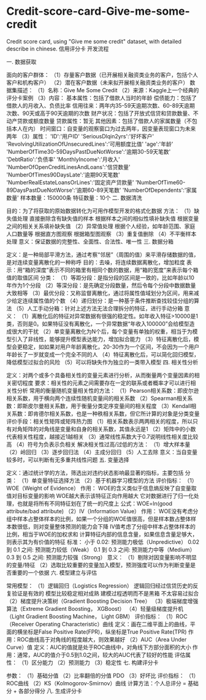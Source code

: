 # Credit-score-card-Give-me-some-credit
Credit score card, using "Give me some credit" dataset, with detailed describe in chinese.
信用评分卡 开发流程

一. 数据获取

面向的客户群体： （1）存量客户数据（已开展相关融资类业务的客户，包括个人客户和机构客户） （2）潜在客户数据（未来拟开展相关融资类业务的客户）
数据集描述： （1）名称：Give Me Some Credit （2）来源：Kaggle上一个经典的评分卡案例 （3）内容： 基本属性：包括了借款人当时的年龄 偿债能力：包括了借款人的月收入、负债比率 信用往来：两年内35-59天逾期次数、60-89天逾期次数、90天或高于90天逾期的次数 财产状况：包括了开放式信贷和贷款数量、不动产贷款或额度数量 贷款属性：暂无 其他因素：包括了借款人的家属数量（不包括本人在内） 时间窗口：自变量的观察窗口为过去两年，因变量表现窗口为未来两年 （3）属性： 'ID':'用户ID' 'SeriousDlqin2yrs':'好坏客户' 'RevolvingUtilizationOfUnsecuredLines':'可用额度比值' 'age':'年龄' 'NumberOfTime30-59DaysPastDueNotWorse':'逾期30-59天笔数' 'DebtRatio':'负债率' 'MonthlyIncome':'月收入' 'NumberOfOpenCreditLinesAndLoans':'信贷数量' 'NumberOfTimes90DaysLate':'逾期90天笔数' 'NumberRealEstateLoansOrLines':'固定资产贷款量' 'NumberOfTime60-89DaysPastDueNotWorse':'逾期60-89天笔数' 'NumberOfDependents':'家属数量'
样本数量：150000条
特征数量：10个
二. 数据清洗

目的：为了将获取的原始数据转化为可用作模型开发的格式化数据
方法： （1）缺失值处理 直接删除含有缺失值的样本 根据样本之间的相似性填补缺失值 根据变量之间的相关关系填补缺失值 （2）异常值处理 根据个人经验，如年龄范围、家庭人口数量等 根据直方图观察 根据箱型图观察 （3）重复值删除 （4）不平衡样本处理
意义：保证数据的完整性、全面性、合法性、唯一性
三. 数据分箱

定义：是一种局部平滑方法，通过考察“邻居”（周围的值）来平滑存储数据的值，是对连续变量离散化的一种称呼
目的：去噪，将连续数据离散化，增加粒度
表示：用“箱的深度”表示不同的箱里有相同个数的数据，用“箱的宽度”来表示每个箱值的取值区间
分类： （1）等距分段：是指分段的区间是一致的，比如年龄以10年作为1个分段 （2）等深分段：是先确定分段数量，然后令每个分段中数据数量大致相等 （3）最优分段：又称监督离散化，通过将属性值域划分为区间，用来减少给定连续属性值的个数 （4）递归划分：是一种基于条件推断查找较佳分组的算法 （5）人工手动分箱：针对上述方法无法合理拆分的特征，进行手动分箱
意义： （1）离散化后的特征对异常数据有很强的稳定性。如年收入特征>10000是1类，否则是0。如果特征没有离散化，一个异常数据“年收入100000”会给模型造成很大的干扰 （2）单变量离散化为N个后，每个变量有单独的权重，相当于为模型引入了非线性，能够提升模型表达能力，增加拟合能力 （3）特征离散化后，模型会更稳定，如如果对用户年龄离散化，20-30作为一个区间，不会因为一个用户年龄长了一岁就变成一个完全不同的人 （4）特征离散化后，可以简化回归模型，降低模型过拟合的风险 （5）可以将缺失作为独立的一类带入模型
四. 相关性分析

定义：对两个或多个具备相关性的变量元素进行分析，从而衡量两个变量因素的相关密切程度
要求：相关性的元素之间需要存在一定的联系或者概率才可以进行相关性分析
常用的衡量随机变量相关性的方法： （1）Pearson相关系数：即皮尔逊相关系数，用于横向两个连续性随机变量间的相关系数 （2）Spearman相关系数：即斯皮尔曼相关系数，用于衡量分类定序变量间的相关程度 （3）Kendall相关系数：即肯德尔相关系数，也是一种秩相关系数，但它所计算的对象是分类变量
评价手段：相关性矩阵或矩阵热力图 （1）相关系数表示两两相关的程度，所以只有对角矩阵的对角线是变量和自身的相关系数，其值永远是1 （2）矩阵中的小数代表相关性程度，越接近1越相关 （3）通常线性系数大于0.7说明线性相关度比较高 （4）符号为负表示负相关
解决相关性过高/过低的方法： （1）增大样本量 （2）岭回归 （3）逐步回归法 （4）主成分回归 （5）人工去除
意义：当自变量较多时，可以判断有无多重共线性问题
五. 变量选择

定义：通过统计学的方法，筛选出对违约状态影响最显著的指标，主要包括
分类： （1）单变量特征选择方法 （2）基于机器学习模型的方法
评价指标： （1）WOE（Weight of Evidence） 作用： WOE的含义类似于信息熵反映了自变量取值对目标变量的影响 WOE越大表示该特征正向作用越大 它对数据进行了归一化处理，也就是将所有不同特征划在了统一的尺度上 公式：WOE=ln(good attribute/bad attribute) （2）IV（Information Value） 作用： WOE没有考虑分组中样本占整体样本的比例，如果一个分组的WOE值很高，但是样本数占整体样本数很低，则对变量整体预测的能力会下降 IV值考虑了分组中样本占整体样本的比例，相当于WOE的加权求和 计算特征内部的信息含量，如果信息含量足够大，则表示其为有价值的特征 标准： 小于 0.02: 预测能力极低（Unpredictive） 0.02 到 0.1 之间: 预测能力较低（Weak） 0.1 到 0.3 之间: 预测能力中等（Medium） 0.3 到 0.5 之间: 预测能力较强（Strong）
意义： （1）剔除对因变量影响不明显的变量/特征 （2）选取比较重要的变量加入模型，预测强度可以作为判断变量是否重要的一个依据
六. 模型建立与评估

常用模型： （1）逻辑回归（Logistics Regression） 逻辑回归经过信贷历史的反复验证是有效的 模型比较稳定相对成熟 建模过程透明而不是黑箱 不太容易过拟合 （2）梯度提升决策树（Gradient Boosting Decision Tree） （3）极端梯度增强算法（Extreme Gradient Boosting， XGBoost） （4）轻量级梯度提升机（Light Gradient Boosting Machine， Light GBM）
评价指标： （1）ROC（Receiver Operating Characteristic）曲线 定义：画在二维平面上的曲线，平面的横坐标是False Positive Rate(FPR)，纵坐标是True Positive Rate(TPR) 作用：ROC曲线高于对角线的程度越大，则效果越好 （2）AUC（Area Under Curve）值 定义：AUC的值就是处于ROC曲线中，对角线下方部分面积的大小 作用：通常，AUC的值介于0.5到1.0之间，较大的AUC代表了较好的性能
评估属性： （1）区分能力 （2）预测能力 （3）稳定性
七. 构建评分卡

参数： （1）基础分值 （2）比率翻倍的分值 PDO （3）好坏比
评价指标： （1）ROC曲线 （2）KS（Kolmogorov-Smirnov）曲线
计算方法：个人总评分 = 基础分 + 各部分得分
八. 生成评分卡
